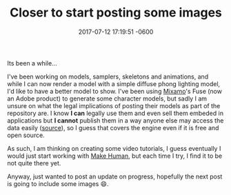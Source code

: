 ﻿---
layout: post
title: "Closer to start posting some images"
date: 2017-07-12 17:19:51 -0600
categories: update
comments: true
---

Its been a while...

I've been working on models, samplers, skeletons and animations, and while I can now render a model with a simple diffuse phong lighting model, I'd like to have a better model to show. I've been using [Mixamo](https://www.mixamo.com/)'s Fuse (now an Adobe product) to generate some character models, but sadly I am unsure on what the legal implications of posting their models as part of the repository are. I know **I can** legally use them and even sell them embeded in applications but **I cannot** publish them in a way anyone else may access the data easily ([source](https://forums.adobe.com/message/9660356#9660356)), so I guess that covers the engine even if it is free and open source.

As such, I am thinking on creating some video tutorials, I guess eventually I would just start working with [Make Human](http://www.makehuman.org/), but each time I try, I find it to be not quite there yet.

Anyway, just wanted to post an update on progress, hopefully the next post is going to include some images :smile:.